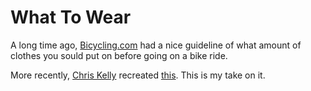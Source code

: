 # What To Wear

A long time ago, [Bicycling.com][bicycling.com] had a nice guideline
of what amount of clothes you sould put on before going on a bike ride.

More recently, [Chris Kelly][ckdake] recreated [this][ck what to wear]. This is
my take on it.

[bicycling.com]: http://www.bicycling.com/
[ckdake]: http://ckdake.com/
[ck what to wear]: http://ckdake.com/projects/whattowear.html
